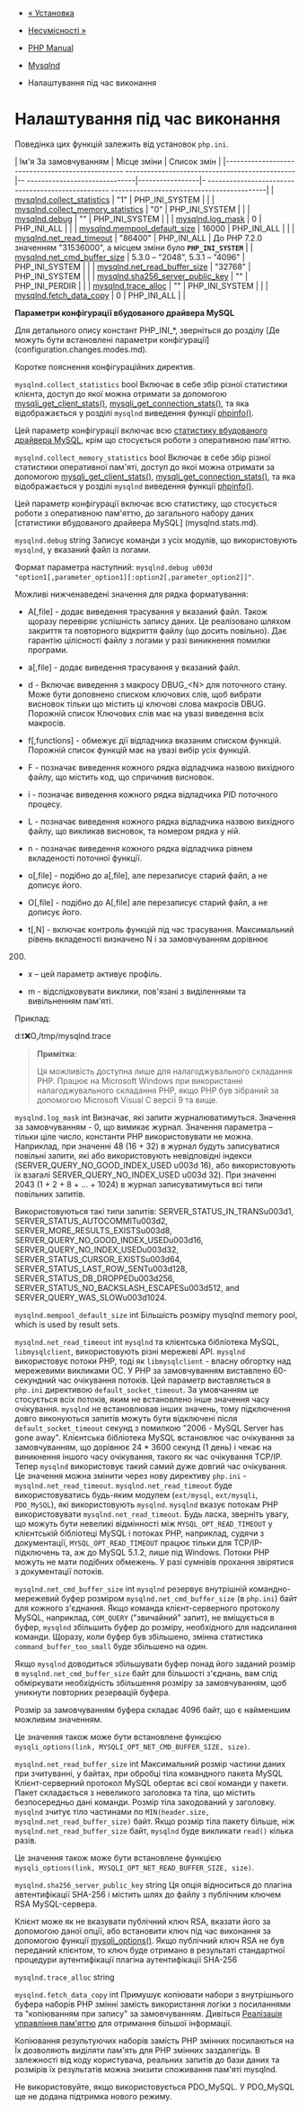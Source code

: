- [« Установка](mysqlnd.install.md)
- [Несумісності »](mysqlnd.incompatibilities.md)

- [PHP Manual](index.md)
- [Mysqlnd](book.mysqlnd.md)
- Налаштування під час виконання

# Налаштування під час виконання

Поведінка цих функцій залежить від установок `php.ini`.

| Ім'я За замовчуванням | Місце зміни | Список змін |
|------------------------------------------------- -----------------------------------------------|-- ------------------------------|-----------------|- -------------------------------------------------- -------------------------------------------|
| [mysqlnd.collect_statistics](mysqlnd.config.md#ini.mysqlnd.collect-statistics) | "1" | PHP_INI_SYSTEM | |
| [mysqlnd.collect_memory_statistics](mysqlnd.config.md#ini.mysqlnd.collect-memory-statistics) | "0" | PHP_INI_SYSTEM | |
| [mysqlnd.debug](mysqlnd.config.md#ini.mysqlnd.debug) | "" | PHP_INI_SYSTEM | |
| [mysqlnd.log_mask](mysqlnd.config.md#ini.mysqlnd.log-mask) | 0 | PHP_INI_ALL | |
| [mysqlnd.mempool_default_size](mysqlnd.config.md#ini.mysqlnd.mempool-default-size) | 16000 | PHP_INI_ALL | |
| [mysqlnd.net_read_timeout](mysqlnd.config.md#ini.mysqlnd.net-read-timeout) | "86400" | PHP_INI_ALL | До PHP 7.2.0 значенням "31536000", а місцем зміни було **`PHP_INI_SYSTEM`** |
| [mysqlnd.net_cmd_buffer_size](mysqlnd.config.md#ini.mysqlnd.net-cmd-buffer-size) | 5.3.0 – "2048", 5.3.1 – "4096" | PHP_INI_SYSTEM | |
| [mysqlnd.net_read_buffer_size](mysqlnd.config.md#ini.mysqlnd.net-read-buffer-size) | "32768" | PHP_INI_SYSTEM | |
| [mysqlnd.sha256_server_public_key](mysqlnd.config.md#ini.mysqlnd.sha256-server-public-key) | "" | PHP_INI_PERDIR | |
| [mysqlnd.trace_alloc](mysqlnd.config.md#ini.mysqlnd.trace-alloc) | "" | PHP_INI_SYSTEM | |
| [mysqlnd.fetch_data_copy](mysqlnd.config.md#ini.mysqlnd.fetch_data_copy) | 0 | PHP_INI_ALL | |

**Параметри конфігурації вбудованого драйвера MySQL**

Для детального опису констант PHP_INI\_\*, зверніться до розділу [Де
можуть бути встановлені параметри
конфігурації] (configuration.changes.modes.md).

Коротке пояснення конфігураційних директив.

`mysqlnd.collect_statistics` bool
Включає в себе збір різної статистики клієнта, доступ до якої можна
отримати за допомогою
[mysqli_get_client_stats()](function.mysqli-get-client-stats.md),
[mysqli_get_connection_stats()](mysqli.get-connection-stats.md), та
яка відображається у розділі `mysqlnd` виведення функції
[phpinfo()](function.phpinfo.md).

Цей параметр конфігурації включає всю [статистику вбудованого драйвера
MySQL](mysqlnd.stats.md), крім що стосується роботи з оперативною
пам'яттю.

`mysqlnd.collect_memory_statistics` bool
Включає в себе збір різної статистики оперативної пам'яті, доступ до якої
можна отримати за допомогою
[mysqli_get_client_stats()](function.mysqli-get-client-stats.md),
[mysqli_get_connection_stats()](mysqli.get-connection-stats.md), та
яка відображається у розділі `mysqlnd` виведення функції
[phpinfo()](function.phpinfo.md).

Цей параметр конфігурації включає всю статистику, що стосується роботи
з оперативною пам'яттю, до загального набору даних [статистики вбудованого
драйвера MySQL] (mysqlnd.stats.md).

`mysqlnd.debug` string
Записує команди з усіх модулів, що використовують `mysqlnd`, у вказаний
файл із логами.

Формат параметра наступний:
`mysqlnd.debug u003d "option1[,parameter_option1][:option2[,parameter_option2]]"`.

Можливі нижченаведені значення для рядка форматування:

- A\[,file\] - додає виведення трасування у вказаний файл. Також
щоразу перевіряє успішність запису даних. Це реалізовано шляхом
закриття та повторного відкриття файлу (що досить повільно). Дає
гарантію цілісності файлу з логами у разі виникнення помилки
програми.

- a\[,file\] - додає виведення трасування у вказаний файл.

- d - Включає виведення з макросу DBUG\_\<N\> для поточного стану.
Може бути доповнено списком ключових слів, щоб вибрати висновок
тільки що містить ці ключові слова макросів DBUG. Порожній список
Ключових слів має на увазі виведення всіх макросів.

- f\[,functions\] - обмежує дії відладчика вказаним списком
функцій. Порожній список функцій має на увазі вибір усіх функцій.

- F - позначає виведення кожного рядка відладчика назвою вихідного
файлу, що містить код, що спричинив висновок.

- i - позначає виведення кожного рядка відладчика PID поточного процесу.

- L - позначає виведення кожного рядка відладчика назвою вихідного
файлу, що викликав висновок, та номером рядка у ній.

- n - позначає виведення кожного рядка відладчика рівнем вкладеності
поточної функції.

- o\[,file\] - подібно до a\[,file\], але перезаписує старий файл, а
не дописує його.

- O\[,file\] - подібно до A\[,file\] але перезаписує старий файл, а не
дописує його.

- t\[,N\] - включає контроль функцій під час трасування.
Максимальний рівень вкладеності визначено N і за замовчуванням дорівнює
200.

- x – цей параметр активує профіль.

- m - відслідковувати виклики, пов'язані з виділеннями та вивільненням
пам'яті.

Приклад:

d:t:x:O,/tmp/mysqlnd.trace

> **Примітка**:
>
> Ця можливість доступна лише для налагоджувального складання PHP. Працює на
> Microsoft Windows при використанні налагоджувального складання PHP, якщо PHP
> був зібраний за допомогою Microsoft Visual C версії 9 та вище.

`mysqlnd.log_mask` int
Визначає, які запити журналюватимуться. Значення за замовчуванням -
0, що вимикає журнал. Значення параметра – тільки ціле
число, константи PHP використовувати не можна. Наприклад, при значенні 48
(16 + 32) в журнал будуть записуватися повільні запити, які або
використовують невідповідні індекси (SERVER_QUERY_NO_GOOD_INDEX_USED u003d 16),
або використовують їх взагалі SERVER_QUERY_NO_INDEX_USED u003d 32). При
значенні 2043 (1 + 2 + 8 + ... + 1024) в журнал записуватимуться всі
типи повільних запитів.

Використовуються такі типи запитів: SERVER_STATUS_IN_TRANSu003d1,
SERVER_STATUS_AUTOCOMMITu003d2, SERVER_MORE_RESULTS_EXISTSu003d8,
SERVER_QUERY_NO_GOOD_INDEX_USEDu003d16, SERVER_QUERY_NO_INDEX_USEDu003d32,
SERVER_STATUS_CURSOR_EXISTSu003d64, SERVER_STATUS_LAST_ROW_SENTu003d128,
SERVER_STATUS_DB_DROPPEDu003d256, SERVER_STATUS_NO_BACKSLASH_ESCAPESu003d512,
and SERVER_QUERY_WAS_SLOWu003d1024.

`mysqlnd.mempool_default_size` int
Більшість розміру mysqlnd memory pool, which is used by result sets.

`mysqlnd.net_read_timeout` int
`mysqlnd` та клієнтська бібліотека MySQL, `libmysqlclient`, використовують
різні мережеві API. `mysqlnd` використовує потоки PHP, тоді як
`libmysqlclient` - власну обгортку над мережевими викликами
ОС. У PHP за замовчуванням виставлено 60-секундний час
очікування потоків. Цей параметр виставляється в `php.ini` директивою
`default_socket_timeout`. За умовчанням це стосується всіх потоків,
яким не встановлено інше значення часу очікування. `mysqlnd` не
встановлював інших значень, тому підключення довго виконуються
запитів можуть бути відключені після `default_socket_timeout` секунд з
помилкою "2006 - MySQL Server has gone away". Клієнтська бібліотека MySQL
встановлює час очікування за замовчуванням, що дорівнює 24 \* 3600 секунд (1
день) і чекає на виникнення іншого часу очікування, такого як час
очікування TCP/IP. Тепер `mysqlnd` використовує такий самий дуже довгий час
очікування. Це значення можна змінити через нову директиву `php.ini` -
`mysqlnd.net_read_timeout`. `mysqlnd.net_read_timeout` буде
використовуватись будь-яким модулем (`ext/mysql`, `ext/mysqli`, `PDO_MySQL`),
які використовують `mysqlnd`. `mysqlnd` вказує потокам PHP використовувати
`mysqlnd.net_read_timeout`. Будь ласка, зверніть увагу, що можуть
бути невеликі відмінності між `MYSQL_OPT_READ_TIMEOUT` у клієнтській
бібліотеці MySQL і потоках PHP, наприклад, судячи з документації,
`MYSQL_OPT_READ_TIMEOUT` працює тільки для TCP/IP-підключень та,
аж до MySQL 5.1.2, лише під Windows. Потоки PHP можуть не мати
подібних обмежень. У разі сумнівів прохання звірятися з
документації потоків.

`mysqlnd.net_cmd_buffer_size` int
`mysqlnd` резервує внутрішній командно-мережевий буфер розміром
`mysqlnd.net_cmd_buffer_size` (в `php.ini`) байт для кожного з'єднання.
Якщо команда клієнт-серверного протоколу MySQL, наприклад, `COM_QUERY`
("звичайний" запит), не вміщується в буфер, `mysqlnd` збільшить буфер до
розміру, необхідного для надсилання команди. Щоразу, коли буфер був
збільшено, змінна статистика `command_buffer_too_small` буде
збільшено на один.

Якщо `mysqlnd` доводиться збільшувати буфер понад його заданий розмір
в `mysqlnd.net_cmd_buffer_size` байт для більшості з'єднань, вам
слід обміркувати необхідність збільшення розміру за замовчуванням, щоб
уникнути повторних резервацій буфера.

Розмір за замовчуванням буфера складає 4096 байт, що є найменшим
можливим значенням.

Це значення також може бути встановлене функцією
`mysqli_options(link, MYSQLI_OPT_NET_CMD_BUFFER_SIZE, size)`.

`mysqlnd.net_read_buffer_size` int
Максимальний розмір частини даних при зчитуванні, у байтах, при обробці
тіла командного пакета MySQL Клієнт-серверний протокол MySQL
обертає всі свої команди у пакети. Пакет складається з невеликого
заголовка та тіла, що містить безпосередньо дані команди. Розмір
тіла закодований у заголовку. `mysqlnd` зчитує тіло частинами по
`MIN(header.size, mysqlnd.net_read_buffer_size)` байт. Якщо розмір тіла
пакету більше, ніж `mysqlnd.net_read_buffer_size` байт, `mysqlnd` буде
викликати `read()` кілька разів.

Це значення також може бути встановлене функцією
`mysqli_options(link, MYSQLI_OPT_NET_READ_BUFFER_SIZE, size)`.

`mysqlnd.sha256_server_public_key` string
Ця опція відноситься до плагіна автентифікації SHA-256 і містить шлях
до файлу з публічним ключем RSA MySQL-сервера.

Клієнт може як не вказувати публічний ключ RSA, вказати його за допомогою
даної опції, або встановити ключ під час виконання за допомогою функції
[mysqli_options()](mysqli.options.md). Якщо публічний ключ RSA не був
переданий клієнтом, то ключ буде отримано в результаті стандартної
процедури аутентифікації плагіна аутентифікації SHA-256

`mysqlnd.trace_alloc` string

`mysqlnd.fetch_data_copy` int
Примушує копіювати набори з внутрішнього буфера наборів PHP
змінні замість використання логіки з посиланнями та "копіюванням при
запису" за замовчуванням. Дивіться [Реалізація управління
пам'яттю](mysqlnd.memory.md) для отримання більшої інформації.

Копіювання результуючих наборів замість PHP змінних посилаються на
Їх дозволяють виділяти пам'ять для PHP змінних заздалегідь. В залежності
від коду користувача, реальних запитів до бази даних та розмірів їх
результатів можна знизити споживання пам'яті mysqlnd.

Не використовуйте, якщо використовується PDO_MySQL. У PDO_MySQL ще не додана
підтримка нового режиму.
